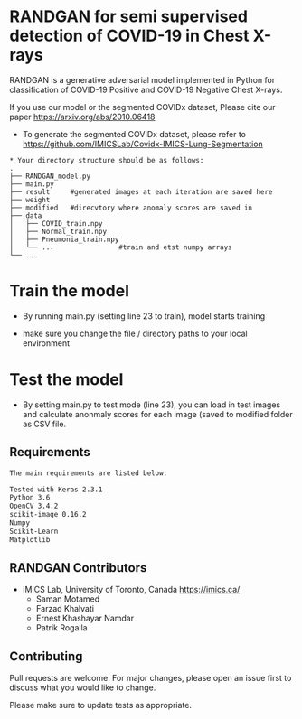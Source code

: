# RANDGAN for semi supervised detection of COVID-19 in Chest X-rays

RANDGAN is a generative adversarial model implemented in Python for classification of COVID-19 Positive and COVID-19 Negative Chest X-rays.

If you use our model or the segmented COVIDx dataset,
Please cite our paper  https://arxiv.org/abs/2010.06418

* To generate the segmented COVIDx dataset, please refer to 
	https://github.com/IMICSLab/Covidx-IMICS-Lung-Segmentation
```
* Your directory structure should be as follows:
.
├── RANDGAN_model.py
├── main.py
├── result     #generated images at each iteration are saved here
├── weight
├── modified   #direcvtory where anomaly scores are saved in
├── data                    
│   ├── COVID_train.npy              
│   ├── Normal_train.npy              
│   ├── Pneumonia_train.npy             
│   └── ...                #train and etst numpy arrays
└── ...
```

# Train the model

* By running main.py (setting line 23 to train), model starts training

* make sure you change the file / directory paths to your local environment 
# Test the model

* By setting main.py to test mode (line 23), you can load in test images and calculate anonmaly scores for each image (saved to modified folder as CSV file.

## Requirements

```bash
The main requirements are listed below:

Tested with Keras 2.3.1
Python 3.6
OpenCV 3.4.2
scikit-image 0.16.2
Numpy
Scikit-Learn
Matplotlib
```
## RANDGAN Contributors
* iMICS Lab, University of Toronto, Canada https://imics.ca/
	* Saman Motamed
	* Farzad Khalvati
	* Ernest Khashayar Namdar
	* Patrik Rogalla
## Contributing
Pull requests are welcome. For major changes, please open an issue first to discuss what you would like to change.

Please make sure to update tests as appropriate.
